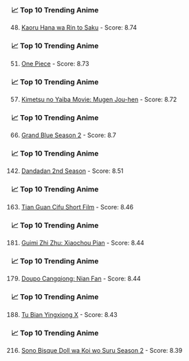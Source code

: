 <!-- ANIME_LIST_START -->
### 📈 Top 10 Trending Anime
48. [Kaoru Hana wa Rin to Saku](https://myanimelist.net/anime/59845) - Score: 8.74
### 📈 Top 10 Trending Anime
51. [One Piece](https://myanimelist.net/anime/21) - Score: 8.73
### 📈 Top 10 Trending Anime
57. [Kimetsu no Yaiba Movie: Mugen Jou-hen](https://myanimelist.net/anime/59192) - Score: 8.72
### 📈 Top 10 Trending Anime
66. [Grand Blue Season 2](https://myanimelist.net/anime/59986) - Score: 8.7
### 📈 Top 10 Trending Anime
142. [Dandadan 2nd Season](https://myanimelist.net/anime/60543) - Score: 8.51
### 📈 Top 10 Trending Anime
163. [Tian Guan Cifu Short Film](https://myanimelist.net/anime/60988) - Score: 8.46
### 📈 Top 10 Trending Anime
181. [Guimi Zhi Zhu: Xiaochou Pian](https://myanimelist.net/anime/49818) - Score: 8.44
### 📈 Top 10 Trending Anime
179. [Doupo Cangqiong: Nian Fan](https://myanimelist.net/anime/51039) - Score: 8.44
### 📈 Top 10 Trending Anime
188. [Tu Bian Yingxiong X](https://myanimelist.net/anime/53447) - Score: 8.43
### 📈 Top 10 Trending Anime
216. [Sono Bisque Doll wa Koi wo Suru Season 2](https://myanimelist.net/anime/53065) - Score: 8.39

<!-- ANIME_LIST_END -->
